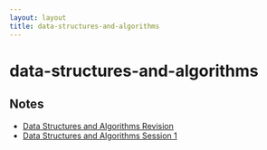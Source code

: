 ```yaml
---
layout: layout
title: data-structures-and-algorithms
---
```


# data-structures-and-algorithms

## Notes

- [Data Structures and Algorithms Revision](Data-Structures-and-Algorithms-Revision.html)
- [Data Structures and Algorithms Session 1](Data-Structures-and-Algorithms-Session-1.html)
